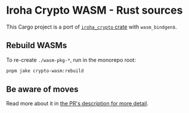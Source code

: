 # Iroha Crypto WASM - Rust sources

This Cargo project is a port of [`iroha_crypto` crate](https://github.com/hyperledger/iroha/tree/iroha2-lts/crypto) with `wasm_bindgen`s.

## Rebuild WASMs

To re-create `./wasm-pkg-*`, run in the monorepo root:

```bash
pnpm jake crypto-wasm:rebuild
```

## Be aware of moves

Read more about it in [the PR's description for more detail](https://github.com/hyperledger/iroha-javascript/pull/69#issue-963187691).
